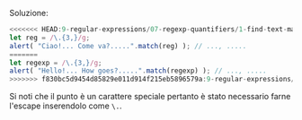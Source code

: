 
Soluzione:

```js run
<<<<<<< HEAD:9-regular-expressions/07-regexp-quantifiers/1-find-text-manydots/solution.md
let reg = /\.{3,}/g;
alert( "Ciao!... Come va?.....".match(reg) ); // ..., .....
=======
let regexp = /\.{3,}/g;
alert( "Hello!... How goes?.....".match(regexp) ); // ..., .....
>>>>>>> f830bc5d9454d85829e011d914f215eb5896579a:9-regular-expressions/09-regexp-quantifiers/1-find-text-manydots/solution.md
```

Si noti che il punto è un carattere speciale pertanto è stato necessario farne l'escape inserendolo come `\.`.
